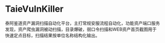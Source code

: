 # TaieVulnKiller
泰阿鉴道资产漏洞扫描自动化平台，主打常规安服流程自动化，功能资产端口服务发现，资产爬虫漏洞被动扫描，目录爆破，弱口令扫描和WEB资产首页截图用于快速定点目标，扫描结果按单位名称结构化输出。
